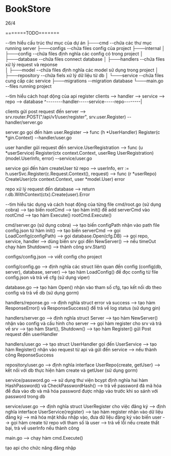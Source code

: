 # BookStore

26/4

=======TODO=======

--tìm hiểu cấu trúc thư mục của dự án
├───cmd             --chứa các thư mục running server
├───configs         --chứa files config của project
├───internal
│   ├───config      --chứa files định nghĩa các config có trong project
│   ├───database    --chứa files connect database
│   ├───handlers    --chứa files xử lý request và reponse  
│   ├───model       --chứa files định nghĩa các model sử dụng trong project
│   ├───repository  --chứa fiels xử lý dữ liệu từ db
│   └───service     --chứa files cung cấp các service
├───migrations      --migration database
└───main.go         --files running project


--tìm hiểu cách hoạt dộng của api register
clients --> handler --> service --> repo --> database 
    ^--------handler-----service-----repo--------|

clients gửi post request đến server 
--> srv.router.POST("/api/v1/user/register", srv.user.Register) --handler/server.go

server.go gọi đến hàm user.Register 
--> func (h *UserHandler) Register(c *gin.Context)              --handler/user.go

user handler gửi request đến service.UserRegistration 
--> func (u *userService) Register(ctx context.Context, userReg UserRegistration) (model.UserInfo, error)      --service/user.go

service gọi đến hàm createUser từ repo 
--> userInfo, err := h.userSvc.Register(c.Request.Context(), request) 
--> func (r *userRepo) CreateUser(ctx context.Context, user *model.User) error 

repo xử lý request đến database 
--> return r.db.WithContext(ctx).Create(user).Error


--tìm hiểu tác dụng và cách hoạt động của từng file
cmd/root.go     (sử dụng cobra)
--> tạo biến rootCmd
--> tạo hàm init() để add serverCmd vào rootCmd
--> tạo hàm Execute() rootCmd.Execute()

cmd/server.go   (sử dụng cobra)
--> tạo biến configPath nhận vào path file config.json từ hàm init()
--> tạo biến serverCmd --> gọi LoadConfig(configPath)
                       --> gọi database.Open(cfg.DB)
                       --> gọi repo, service, handler
                       --> dùng biến srv gọi đến NewServer()
                                --> nếu timeOut chạy hàm Shutdown()
                                --> thành công srv.Start()

configs/config.json
--> viết config cho project

config/config.go
--> định nghĩa các struct liên quan đến config (config(db, server), database, server)
--> tạo hàm LoadConfig() để đọc config từ file config.json và trả về cfg (sử dụng viper)

database.go
--> tạo hàm Open() nhận vào tham số cfg, tạo kết nối db theo config và trả về db (sử dụng gorm)

handlers/reponse.go
--> định nghĩa struct error và success 
--> tạo hàm ResponseError() và ResponseSuccess() để trả về log status (sử dụng gin)

handlers/server.go
--> định nghĩa struct Server
--> tạo hàm NewServer() nhận vào config và cấu hình cho server
--> gọi hàm register cho srv và trả về srv
--> tạo hàm Start(), Shutdown()
--> tạo hàm Register() gửi Post request đến userHandler

handlers/user.go
--> tạo struct UserHandler gọi đến UserService
--> tạo hàm Register() nhận vào request từ api và gửi đến service
--> nếu thành công ReponseSuccess

repository/user.go
--> định nghĩa interface UserRepo{create, getUser}
--> kết nối với db thực hiện hàm create và getUser (sử dụng gorm)

service/password.go 
--> sử dụng thư viện bcypt định nghĩa hai hàm HashPassword() và CheckPasswordHash()
--> trả về password đã mã hóa để đưa vào db và mã hóa password được nhập vào trước khi so sánh với password trong db

service/user.go
--> định nghĩa struct UserRegister cho việc đăng ký
--> định nghĩa interface UserService{register}
--> tạo hàm register nhận vào dữ liệu đăng ký 
--> mã hóa mật khẩu nhập vào, đưa dữ liệu đăng ký vào biến user
--> gọi hàm create từ repo với tham số là user
--> trả về lỗi nếu create thất bại, trả về userInfo nếu thành công

main.go
--> chạy hàm cmd.Execute()


tạo api cho chức năng đăng nhập
